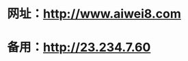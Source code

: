 
# 网址：<a href="http://www.aiwei8.com/" rel="nofollow">http://www.aiwei8.com</a>
# 备用：<a href="http://23.234.7.60/" rel="nofollow">http://23.234.7.60</a>
